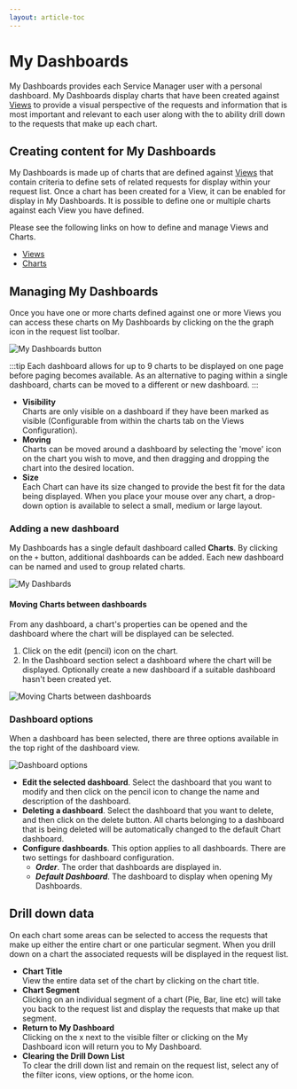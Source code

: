 ```yaml
---
layout: article-toc
---
```

# My Dashboards
My Dashboards provides each Service Manager user with a personal dashboard. My Dashboards display charts that have been created against [Views](/servicemanager-user-guide/request-list/views) to provide a visual perspective of the requests and information that is most important and relevant to each user along with the to ability drill down to the requests that make up each chart.

## Creating content for My Dashboards
My Dashboards is made up of charts that are defined against [Views](/servicemanager-user-guide/request-list/views) that contain criteria to define sets of related requests for display within your request list. Once a chart has been created for a View, it can be enabled for display in My Dashboards. It is possible to define one or multiple charts against each View you have defined.

Please see the following links on how to define and manage Views and Charts.

* [Views](/servicemanager-user-guide/request-list/views)
* [Charts](/servicemanager-user-guide/request-list/views#charts)

## Managing My Dashboards
Once you have one or more charts defined against one or more Views you can access these charts on My Dashboards by clicking on the the graph icon in the request list toolbar.

![My Dashboards button](/_books/servicemanager-user-guide/images/my-dashboards-toolbar-button.png)

:::tip
Each dashboard allows for up to 9 charts to be displayed on one page before paging becomes available. As an alternative to paging within a single dashboard, charts can be moved to a different or new dashboard.
:::

* **Visibility**<br>Charts are only visible on a dashboard if they have been marked as visible (Configurable from within the charts tab on the Views Configuration).
* **Moving**<br>Charts can be moved around a dashboard by selecting the 'move' icon on the chart you wish to move, and then dragging and dropping the chart into the desired location.
* **Size**<br>Each Chart can have its size changed to provide the best fit for the data being displayed. When you place your mouse over any chart, a drop-down option is available to select a small, medium or large layout.

### Adding a new dashboard
My Dashboards has a single default dashboard called **Charts**. By clicking on the `+` button, additional dashboards can be added. Each new dashboard can be named and used to group related charts.

![My Dashbards](/_books/servicemanager-user-guide/request-list/images/my-dashboards-add.png)

#### Moving Charts between dashboards
From any dashboard, a chart's properties can be opened and the dashboard where the chart will be displayed can be selected.

1. Click on the edit (pencil) icon on the chart.
1. In the Dashboard section select a dashboard where the chart will be displayed.  Optionally create a new dashboard if a suitable dashboard hasn't been created yet.

![Moving Charts between dashboards](/_books/servicemanager-user-guide/request-list/images/chart-dashboard-selection.png)

### Dashboard options
When a dashboard has been selected, there are three options available in the top right of the dashboard view.

![Dashboard options](/_books/servicemanager-user-guide/request-list/images/dashboard-options.png)

* **Edit the selected dashboard**. Select the dashboard that you want to modify and then click on the pencil icon to change the name and description of the dashboard.
* **Deleting a dashboard**. Select the dashboard that you want to delete, and then click on the delete button. All charts belonging to a dashboard that is being deleted will be automatically changed to the default Chart dashboard.
* **Configure dashboards**. This option applies to all dashboards.  There are two settings for dashboard configuration.
    * ***Order***. The order that dashboards are displayed in.
    * ***Default Dashboard***. The dashboard to display when opening My Dashboards.

## Drill down data
On each chart some areas can be selected to access the requests that make up either the entire chart or one particular segment. When you drill down on a chart the associated requests will be displayed in the request list.

* **Chart Title**<br>View the entire data set of the chart by clicking on the chart title.
* **Chart Segment**<br>Clicking on an individual segment of a chart (Pie, Bar, line etc) will take you back to the request list and display the requests that make up that segment.
* **Return to My Dashboard**<br>Clicking on the x next to the visible filter or clicking on the My Dashboard icon will return you to My Dashboard.
* **Clearing the Drill Down List**<br>To clear the drill down list and remain on the request list, select any of the filter icons, view options, or the home icon.